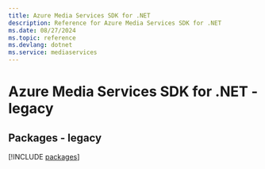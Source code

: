 ```yaml
---
title: Azure Media Services SDK for .NET
description: Reference for Azure Media Services SDK for .NET
ms.date: 08/27/2024
ms.topic: reference
ms.devlang: dotnet
ms.service: mediaservices
---
```

# Azure Media Services SDK for .NET - legacy
## Packages - legacy
[!INCLUDE [packages](media-services-index.md)]